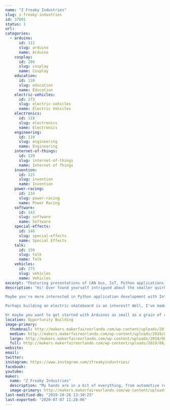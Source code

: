 ```yaml
---
name: "Z Freaky Industries"
slug: z-freaky-industries
id: 37001
status: 1
url: 
categories:
  - arduino:
      id: 111
      slug: arduino
      name: Arduino
    cosplay:
      id: 286
      slug: cosplay
      name: Cosplay
    education:
      id: 116
      slug: education
      name: Education
    electric-vehicles:
      id: 273
      slug: electric-vehicles
      name: Electric Vehicles
    electronics:
      id: 118
      slug: electronics
      name: Electronics
    engineering:
      id: 119
      slug: engineering
      name: Engineering
    internet-of-things:
      id: 139
      slug: internet-of-things
      name: Internet of Things
    invention:
      id: 125
      slug: invention
      name: Invention
    power-racing:
      id: 134
      slug: power-racing
      name: Power Racing
    software:
      id: 143
      slug: software
      name: Software
    special-effects:
      id: 146
      slug: special-effects
      name: Special Effects
    talk:
      id: 150
      slug: talk
      name: Talk
    vehicles:
      id: 275
      slug: vehicles
      name: Vehicles
excerpt: "Featuring presentations of CAN bus, IoT, Python applications, LED matrixes as wearables, electric skateboards, and advanced Arduino embedded systems."
description: "Hi! Ever found yourself intrigued about the smaller quirks of automotive J1939 CAN bus? Perhaps you've thought about integrating it in your next project with an Arduino? I'll be featuring projects utilizing it and share my tips and tricks with getting started on CAN bus.

Maybe you're more interested in Python application development with Internet of Things device integration? Worry not! I've got Python apps that process gifs for LED matrixes, and interpret alerts from your favorite streaming services! (Say hi to the audience)

Perhaps building an electric skateboard is an interest? Well, I've made a few of them and will share what to consider when getting started!

Or maybe you want to get started with Arduinos as small as a grain of rice? I will also be sharing my adventures in using the ATTINY10 and the magic of its low power capabilities!"
location: Opportunity Building
image-primary:
  thumbnail: http://makers.makerfaireorlando.com/wp-content/uploads/2019/08/IMG_0116-150x150.jpg
  medium: http://makers.makerfaireorlando.com/wp-content/uploads/2019/08/IMG_0116-300x225.jpg
  large: http://makers.makerfaireorlando.com/wp-content/uploads/2019/08/IMG_0116-1024x768.jpg
  full: http://makers.makerfaireorlando.com/wp-content/uploads/2019/08/IMG_0116.jpg
website: 
email: 
twitter: 
instagram: https://www.instagram.com/zfreakyindustries/
facebook: 
youtube: 
maker:
  name: "Z Freaky Industries"
  description: "My hands are in a bit of everything, from automotive repair/aftermarket support for defunct car brands to embedded systems development. I have many projects involving inter-system interaction, electric skateboards, PCB design, reverse engineering, and 3D printing."
  image-primary: http://makers.makerfaireorlando.com/wp-content/uploads/2019/08/Z-Freaky-Industries-retrov11p-1024x1024.png
last-modified-db: "2019-10-26 13:30:25"
last-exported: "2020-07-07 11:28:06"
---
```

